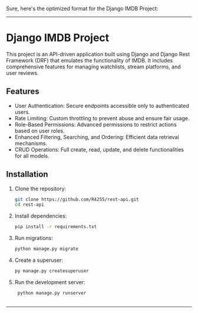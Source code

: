 Sure, here's the optimized format for the Django IMDB Project:

-------------------------

Django IMDB Project
===================

This project is an API-driven application built using Django and Django Rest Framework (DRF) that emulates the functionality of IMDB. It includes comprehensive features for managing watchlists, stream platforms, and user reviews.

Features
--------

- User Authentication: Secure endpoints accessible only to authenticated users.
- Rate Limiting: Custom throttling to prevent abuse and ensure fair usage.
- Role-Based Permissions: Advanced permissions to restrict actions based on user roles.
- Enhanced Filtering, Searching, and Ordering: Efficient data retrieval mechanisms.
- CRUD Operations: Full create, read, update, and delete functionalities for all models.


Installation
------------

1. Clone the repository:
   ```bash
   git clone https://github.com/R4255/rest-api.git
   cd rest-api
   
2. Install dependencies:
   ```bash
   pip install -r requirements.txt
   
3. Run migrations:
   ```bash 
   python manage.py migrate
   
4. Create a superuser:
   ```bash
   py manage.py createsuperuser
   
5. Run the development server:
   ```bash
    python manage.py runserver
    
-------------------------
